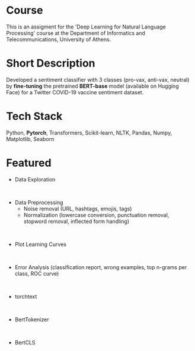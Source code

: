 # Course

This is an assigment for the 'Deep Learning for Natural Language Processing' course at the Department of Informatics and Telecommunications, University of Athens.

# Short Description

Developed a sentiment classifier with 3 classes (pro-vax, anti-vax, neutral) by **fine-tuning** the pretrained **BERT-base** model (available on Hugging Face) for a Twitter COVID-19 vaccine sentiment dataset.

# Tech Stack

Python, **Pytorch**, Transformers, Scikit-learn, NLTK, Pandas, Numpy, Matplotlib, Seaborn

# Featured

- Data Exploration

<br>

- Data Preprocessing
  - Noise removal (URL, hashtags, emojis, tags)
  - Normalization (lowercase conversion, punctuation removal, stopword removal, inflected form handling)

<br>

- Plot Learning Curves

<br>

- Error Analysis (classification report, wrong examples, top n-grams per class, ROC curve)

<br>

- torchtext

<br>

- BertTokenizer

<br>

- BertCLS
